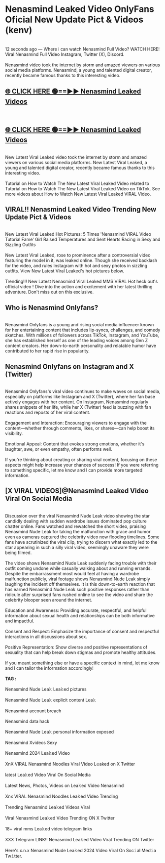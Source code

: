 # Nenasmind Leaked Video OnlyFans Oficial New Update Pict & Videos (kenv)
<br>
12 seconds ago — Where i can watch Nenasmind Full Video? WATCH HERE! Viral Nenasmind Full Video Instagram, Twitter (X), Discord.
<br><br>
Nenasmind video took the internet by storm and amazed viewers on various social media platforms. Nenasmind, a young and talented digital creator, recently became famous thanks to this interesting video.
<br>
<h2><a href="https://play.trustnlinepharmacy.us?title=Nenasmind">🌐 CLICK HERE 🟢==►► Nenasmind Leaked Videos</a></h2>
<br>
<h2><a href="https://play.trustnlinepharmacy.us?title=Nenasmind">🌐 CLICK HERE 🟢==►► Nenasmind Leaked Videos</a></h2>
<br>
New Latest Viral Leaked video took the internet by storm and amazed viewers on various social media platforms. New Latest Viral Leaked, a young and talented digital creator, recently became famous thanks to this interesting video.
<br><br>
Tutorial on How to Watch The New Latest Viral Leaked Video related to Tutorial on How to Watch The New Latest Viral Leaked Video on TikTok. See more videos about How to Watch New Latest Viral Leaked VIRAL Video.
<br>
<h2>VIRAL!! Nenasmind Leaked Video Trending New Update Pict & Videos</h2>
<br>
New Latest Viral Leaked Hot Pictures: 5 Times 'Nenasmind VIRAL Video Tutorial Fame' Girl Raised Temperatures and Sent Hearts Racing in Sexy and Sizzling Outfits
<br><br>
New Latest Viral Leaked, rose to prominence after a controversial video featuring the model in it, was leaked online. Though she received backlash for the video, and rules Instagram with hot and sexy photos in sizzling outfits. View New Latest Viral Leaked's hot pictures below.
<br><br>
Trending!!! New Latest Nenasmind Viral Leaked MMS VIRAL Hot heck out's official video ! Dive into the action and excitement with her latest thrilling adventure. Don't miss out on this exclusive.
<br>
<h2>Who is Nenasmind Onlyfans?</h2>
<br>
Nenasmind Onlyfans is a young and rising social media influencer known for her entertaining content that includes lip-syncs, challenges, and comedy sketches. With millions of followers across TikTok, Instagram, and YouTube, she has established herself as one of the leading voices among Gen Z content creators. Her down-to-earth personality and relatable humor have contributed to her rapid rise in popularity.
<br>
<h2>Nenasmind Onlyfans on Instagram and X (Twitter)</h2>
<br>
Nenasmind Onlyfans's viral video continues to make waves on social media, especially on platforms like Instagram and X (Twitter), where her fan base actively engages with her content. On Instagram, Nenasmind regularly shares snippets of her life, while her X (Twitter) feed is buzzing with fan reactions and reposts of her viral content.
<br><br>
Engagement and Interaction: Encouraging viewers to engage with the content—whether through comments, likes, or shares—can help boost its visibility.
<br><br>
Emotional Appeal: Content that evokes strong emotions, whether it's laughter, awe, or even empathy, often performs well.
<br><br>
If you're thinking about creating or sharing viral content, focusing on these aspects might help increase your chances of success! If you were referring to something specific, let me know and I can provide more targeted information.
<br>
<h2>[X VIRAL VIDEOS]@Nenasmind Leaked Video Viral On Social Media</h2>
<br>
Discussion over the viral Nenasmind Nude Leak video showing the star candidly dealing with sudden wardrobe issues dominated pop culture chatter online. Fans watched and rewatched the short video, praising Nenasmind Nude Leak for taking the malfunction with grace and humor even as cameras captured the celebrity video now flooding timelines. Some fans have scrutinized the viral clip, trying to discern what exactly led to the star appearing in such a silly viral video, seemingly unaware they were being filmed.
<br><br>
The video shows Nenasmind Nude Leak suddenly facing trouble with their outfit coming undone while casually walking about and running errands. Despite the embarrassment most would feel at having a wardrobe malfunction publicly, viral footage shows Nenasmind Nude Leak simply laughing the incident off themselves. It is this down-to-earth reaction that has earned Nenasmind Nude Leak such positive responses rather than ridicule after surprised fans rushed online to see the video and share the celebrity blooper seen around the internet.
<br><br>
Education and Awareness: Providing accurate, respectful, and helpful information about sexual health and relationships can be both informative and impactful.
<br><br>
Consent and Respect: Emphasize the importance of consent and respectful interactions in all discussions about sex.
<br><br>
Positive Representation: Show diverse and positive representations of sexuality that can help break down stigmas and promote healthy attitudes.
<br><br>
If you meant something else or have a specific context in mind, let me know and I can tailor the information accordingly!
<br><br>
<strong>TAG :</strong>
<br><br>
Nenasmind Nude Lea𝚔 Lea𝚔ed pictures
<br><br>
Nenasmind Nude Lea𝚔 explicit content Lea𝚔
<br><br>
Nenasmind account breach
<br><br>
Nenasmind data hack
<br><br>
Nenasmind Nude Lea𝚔 personal information exposed
<br><br>
Nenasmind Xvideos Sexy
<br><br>
Nenasmind 2024 Lea𝚔ed Video
<br><br>
XnX VIRAL Nenasmind Noodles Viral Video L𝚎aked on X Twitter
<br><br>
latest Lea𝚔ed Video Viral On Social Media
<br><br>
Latest News, Photos, Videos on Lea𝚔ed Video Nenasmind
<br><br>
Xnx VIRAL Nenasmind Noodles Lea𝚔ed Video Trending
<br><br>
Trending Nenasmind Lea𝚔ed Videos Viral
<br><br>
Viral Nenasmind Lea𝚔ed Video Trending ON X Twitter
<br><br>
18+ viral mms Lea𝚔ed video telegram links
<br><br>
XXX Telegram LINK!! Nenasmind Lea𝚔ed Video Viral Trending ON Twitter
<br><br>
Here's x.n.x Nenasmind Nude Lea𝚔ed 2024 Video Viral On Soc𝚒al Med𝚒a Tw𝚒tter.